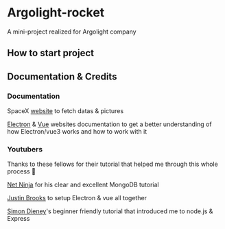 # Argolight-rocket
A mini-project realized for Argolight company

## How to start project


## Documentation & Credits
### Documentation

SpaceX <a href="https://www.spacex.com/">website</a> to fetch datas & pictures

<a href="https://www.electronjs.org/fr/docs/latest/tutorial/tutorial-first-app">Electron</a> & <a href="https://vuejs.org/guide/introduction.html">Vue</a> websites documentation to get a better understanding of how Electron/vue3 works and how to work with it

### Youtubers
Thanks to these fellows for their tutorial that helped me through this whole process 🙏

<a href="https://www.youtube.com/watch?v=ExcRbA7fy_A&list=PL4cUxeGkcC9h77dJ-QJlwGlZlTd4ecZOA&index=1">Net Ninja</a> for his clear and excellent MongoDB tutorial

<a href="https://www.youtube.com/watch?v=LnRCX074VfA">Justin Brooks<a/> to setup Electron & vue all together

<a href="https://www.youtube.com/watch?v=NRxzvpdduvQ">Simon Dieney</a>'s beginner friendly tutorial that introduced me to node.js & Express
